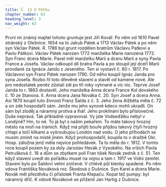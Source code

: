 ```yaml
---
title: Č. 13 U Pátku
chapter_number: 63
heading_level: 3
nav_weight: 63
---
```



První mi známý majitel tohoto gruntuje jest Jiří Kovář. Po něm od 1610 Pavel stránský z Olešnice.
1654 na to Jakub Pátek a 1713 Václav Pátek a po něm syn Václav Pátek.
R. 1786 byl grunt rozdělen bratrům Václavu Patkovi a Pavlu Pátkovi.
Václav Pátek narozen 1772 manželka Marie narozená 1772. Syn Franc dcera Marie. Pavel měl
manželku Marii a dceru Marii a syny Pavla France a Josefa. Václav odkoupil díl bratra Pavla a po­
stoupil její dceři Marii provdané za Ignáce Jandu z Jeseného. Ten si vystavil č. 80 r. 1817.
Po Václavovi syn Franz Pátek narozen 1790. Od něho koupil Ignác Janda pro syna Josefa. Rozbo­
řil toto dřevěné stavení a stavěl od kamene nové. Ale pro nedostatek peněz zůstali zdi po tři roky
vyhnané a víc nic. Teprve Josef Janda to r. 1863 dostavěl. Jeho manželka Anna dcera France Kol­
dovského č. 10 ze Stanova. II. Anna dcera Jana Nováka č. 20. Syn Josef a dcera Anna.
Asi 1870 koupil tuto živnost Franz Šalda z č. 3. Jeho žena Alžběta měla č. 72 a on zde hospodařil
sám. Jenže mu jeho synové kdeco mohli ukradli. On sám byl zloděj a náramný protiva a lhář. Jeho
proklínání bylo příslovečné. Duše nepravá. Tak příkladně vypravoval. Vy jste Vodseďálku nebyl
v Londýně? Hm, to né. To já byl s naším pekařem. To máte takový hrozný město na moři na trámích.
Když má přijíti bouře přijdou takový čtyři hrozný chlapi a točí klikami a vyšroubujou Londón nad
vodu. O jeho příhodách se musím zmínit na místě jiném. Když prohospodařil, koupila to v dražbě
Okr. Hosp. záložna jenž měla nejvíce pohledávek. Ta to měla do r. 1912. V tomto roce koupil pozem­
ky za doly Jaroslav Hevák z Vysokého. Na vrších Pavla Petrušková č. 18 a dům se zbytkem polí Fran­
tišek Novák zedník z č. 51. Ten když stavení uvedl do pořádku musel na vojnu a tam r. 1917 ve Vídni
zemřel. Stavení bylo po Šaldovi velmi zničené. V chlévě půl klenby spadené. Po něm vdova Františka
Nováková roz. Škodová z Dušnice. Syn Karel a dcera Marie. Novák měl přezdívku či příslotek Franta
Klepaču. Kopal též pumpy: byl náramný dříč. K vdově Novákové se přiženil Jan Hartig z Dušnice.

